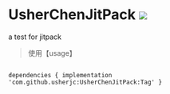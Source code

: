 # UsherChenJitPack [![](https://jitpack.io/v/usherjc/UsherChenJitPack.svg)](https://jitpack.io/#usherjc/UsherChenJitPack)

a test for jitpack

> 使用【usage】

``````

dependencies { implementation 'com.github.usherjc:UsherChenJitPack:Tag'	}

``````

